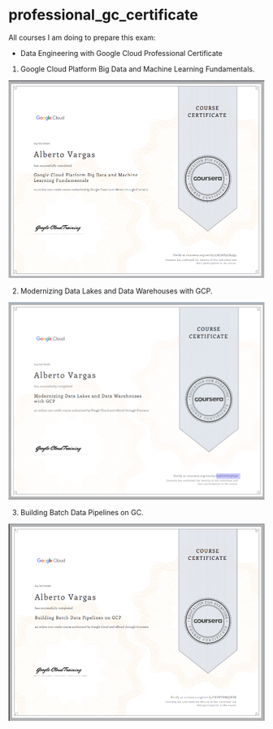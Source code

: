 # professional_gc_certificate

All courses I am doing to prepare this exam:

- Data Engineering with Google Cloud Professional Certificate

1. Google Cloud Platform Big Data and Machine Learning Fundamentals.

![alt](certificates/learning_fundamentals_gcp_bigdata.png " ")

2. Modernizing Data Lakes and Data Warehouses with GCP.

![alt](certificates/gcp_modernizing_data_warehouses.png " ")

3. Building Batch Data Pipelines on GC.

![alt](certificates/building_batch_data_pipelines_on_gcp.png " ")